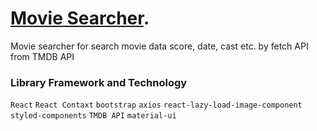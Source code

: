 # [Movie Searcher](https://ttz-movies-searcher.netlify.app/).
Movie searcher for search movie data score, date, cast etc. by fetch API from TMDB API

### Library Framework and Technology
`React` `React Contaxt` `bootstrap` `axios` `react-lazy-load-image-component` `styled-components` `TMDB API` `material-ui`

